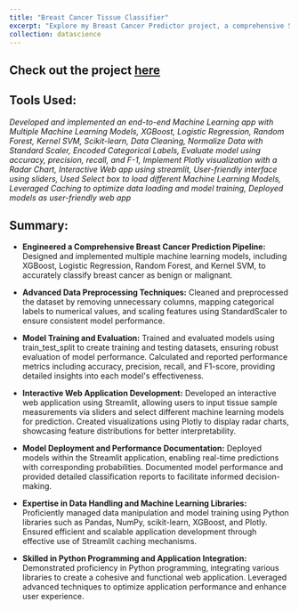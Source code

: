 ```yaml
---
title: "Breast Cancer Tissue Classifier"
excerpt: "Explore my Breast Cancer Predictor project, a comprehensive Streamlit application that leverages various machine learning models to diagnose breast cancer from tissue sample measurements."
collection: datascience
---
```

## Check out the project [here](https://cancer-classifier.streamlit.app/)
## Tools Used:
*Developed and implemented an end-to-end Machine Learning app with Multiple Machine Learning Models, XGBoost, Logistic Regression, Random Forest, Kernel SVM, Scikit-learn, Data Cleaning, Normalize Data with Standard Scaler, Encoded Categorical Labels, Evaluate model using accuracy, precision, recall, and F-1, Implement Plotly visualization with a Radar Chart, Interactive Web app using streamlit, User-friendly interface using sliders, Used Select box to load different Machine Learning Models, Leveraged Caching to optimize data loading and model training, Deployed models as user-friendly web app*
## Summary:
- **Engineered a Comprehensive Breast Cancer Prediction Pipeline:**
Designed and implemented multiple machine learning models, including XGBoost, Logistic Regression, Random Forest, and Kernel SVM, to accurately classify breast cancer as benign or malignant.

- **Advanced Data Preprocessing Techniques:**
Cleaned and preprocessed the dataset by removing unnecessary columns, mapping categorical labels to numerical values, and scaling features using StandardScaler to ensure consistent model performance.

- **Model Training and Evaluation:**
Trained and evaluated models using train_test_split to create training and testing datasets, ensuring robust evaluation of model performance.
Calculated and reported performance metrics including accuracy, precision, recall, and F1-score, providing detailed insights into each model's effectiveness.

- **Interactive Web Application Development:**
Developed an interactive web application using Streamlit, allowing users to input tissue sample measurements via sliders and select different machine learning models for prediction.
Created visualizations using Plotly to display radar charts, showcasing feature distributions for better interpretability.

- **Model Deployment and Performance Documentation:**
Deployed models within the Streamlit application, enabling real-time predictions with corresponding probabilities.
Documented model performance and provided detailed classification reports to facilitate informed decision-making.

- **Expertise in Data Handling and Machine Learning Libraries:**
Proficiently managed data manipulation and model training using Python libraries such as Pandas, NumPy, scikit-learn, XGBoost, and Plotly.
Ensured efficient and scalable application development through effective use of Streamlit caching mechanisms.

- **Skilled in Python Programming and Application Integration:**
Demonstrated proficiency in Python programming, integrating various libraries to create a cohesive and functional web application.
Leveraged advanced techniques to optimize application performance and enhance user experience.
